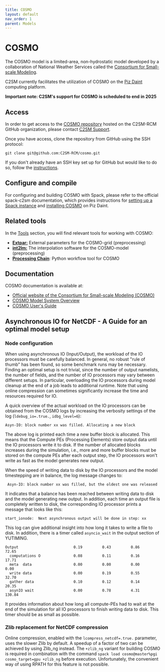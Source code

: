 ```yaml
---
title: COSMO
layout: default
nav_order: 1
parent: Models
---
```


# COSMO
The COSMO model is a limited-area, non-hydrostatic model developed by a collaboration of National Weather Services called the [Consortium for Small-scale Modeling](http://www.cosmo-model.org/).

C2SM currently facilitates the utilization of COSMO on the [Piz Daint](https://www.cscs.ch/computers/piz-daint) computing platform.

**Important note: C2SM's support for COSMO is scheduled to end in 2025**

## Access
In order to get access to the [COSMO repository](https://github.com/C2SM-RCM/cosmo) hosted on the C2SM-RCM GitHub organization,
please contact [C2SM Support](mailto:support@c2sm.ethz.ch).

Once you have access, clone the repository from GitHub using the SSH protocol:
```
git clone git@github.com:C2SM-RCM/cosmo.git
```
If you don't already have an SSH key set up for GitHub but would like to do so, follow the [instructions](https://docs.github.com/en/authentication/connecting-to-github-with-ssh/generating-a-new-ssh-key-and-adding-it-to-the-ssh-agent).

## Configure and compile
For configuring and building COSMO with Spack, please refer to the official spack-c2sm documentation, which provides instructions for [setting up a Spack instance](https://c2sm.github.io/spack-c2sm/latest/QuickStart.html#at-cscs-daint-tsa-balfrin) and [installing COSMO](https://c2sm.github.io/spack-c2sm/latest/QuickStart.html#cosmo) on Piz Daint.

## Related tools
In the [Tools](https://c2sm.github.io/tools) section, you will find relevant tools for working with COSMO:
* [**Extpar:**](https://c2sm.github.io/tools/extpar.html) External parameters for the COSMO-grid (preprocessing)
* [**int2lm:**](https://c2sm.github.io/tools/int2lm.html) The interpolation software for the COSMO-model (preprocessing)
* [**Processing Chain**](https://c2sm.github.io/tools/processing_chain.html): Python workflow tool for COSMO


## Documentation
COSMO documentation is available at:
* [Official website of the Consortium for Small-scale Modeling (COSMO)](http://www.cosmo-model.org/)
* [COSMO Model System Overview](https://www.cosmo-model.org/content/model/cosmo/default.htm)
* [COSMO User's Guide](https://www.cosmo-model.org/content/model/cosmo/coreDocumentation/cosmo_userguide_6.00.pdf) 

## Asynchronous IO for NetCDF - A Guide for an optimal model setup

### Node configuration
When using asynchronous IO (Input/Output), the workload of the IO processors must be carefully balanced.
In general, no robust "rule of thumb" has been found, so some benchmark runs may be necessary.
Finding an optimal setup is not trivial, since the number of output namelists, the number of fields, and the number of IO processors may vary between different setups.
In particular, overloading the IO processors during model cleanup at the end of a job leads to additional runtime.
Note that using online compression can sometimes significantly increase the time and resources required for IO.

A quick overview of the actual workload on the IO processors can be obtained from the COSMO logs by increasing the verbosity settings of the log (`ldebug_io=.true.`, `idbg_level=6`):
```
Asyn-IO: block number xx was filled. Allocating a new block
```

The above log is printed each time a new buffer block is allocated.
This means that the Compute PEs (Processing Elements) store output data until the IO processors write it to disk.
If the number of allocated blocks increases during the simulation, i.e., more and more buffer blocks must be stored on the compute PEs after each output step, the IO processors won't write as fast as the model generates new output.

When the speed of writing data to disk by the IO processors and the model timestepping are in balance, the log message changes to:
```
 Asyn-IO: block number xx was filled, but the oldest one was released
```
It indicates that a balance has been reached between writing data to disk and the model generating new output.
In addition, each time an output file is completely written to disk, the corresponding IO processor prints a message that looks like this:

```
start_ionode:  Next asynchronous output will be done in step: xx
```

This log can give additional insight into how long it takes to write a file to disk.
In addition, there is a timer called `asyncio_wait` in the output section of YUTIMING. 

```
Output                         0.19         0.43         0.86        72.65
  computations O               0.08         0.11         0.16        17.71
  meta  data                   0.00         0.00         0.00         0.00
  write data                   0.00         0.19         0.55        32.70
  gather data                  0.10         0.12         0.14        20.35
  asynIO wait                  0.00         0.78         4.31       130.84
```
It provides information about how long all compute-PEs had to wait at the end of the simulation for all IO processors to finish writing data to disk.
This timer should be as small as possible.

### Zlib replacement for NetCDF compression
Online compression, enabled with the `lcompress_netcdf=.true.` parameter, uses the slower Zlib by default.
A speedup of a factor of two can be achieved by using Zlib_ng instead.
The `+zlib_ng` variant for building COSMO is required in combination with the command `spack load cosmo@master%pgi cosmo_target=gpu +zlib_ng` before execution.
Unfortunately, the convenient way of using RPATH for this feature is not possible.
